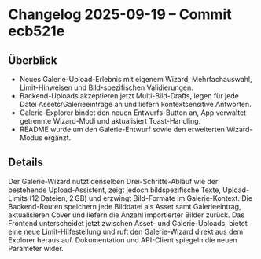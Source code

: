 # Changelog 2025-09-19 – Commit ecb521e

## Überblick
- Neues Galerie-Upload-Erlebnis mit eigenem Wizard, Mehrfachauswahl, Limit-Hinweisen und Bild-spezifischen Validierungen.
- Backend-Uploads akzeptieren jetzt Multi-Bild-Drafts, legen für jede Datei Assets/Galerieeinträge an und liefern kontextsensitive Antworten.
- Galerie-Explorer bindet den neuen Entwurfs-Button an, App verwaltet getrennte Wizard-Modi und aktualisiert Toast-Handling.
- README wurde um den Galerie-Entwurf sowie den erweiterten Wizard-Modus ergänzt.

## Details
Der Galerie-Wizard nutzt denselben Drei-Schritte-Ablauf wie der bestehende Upload-Assistent, zeigt jedoch bildspezifische Texte, Upload-Limits (12 Dateien, 2 GB) und erzwingt Bild-Formate im Galerie-Kontext. Die Backend-Routen speichern jede Bilddatei als Asset samt Galerieeintrag, aktualisieren Cover und liefern die Anzahl importierter Bilder zurück. Das Frontend unterscheidet jetzt zwischen Asset- und Galerie-Uploads, bietet eine neue Limit-Hilfestellung und ruft den Galerie-Wizard direkt aus dem Explorer heraus auf. Dokumentation und API-Client spiegeln die neuen Parameter wider.

